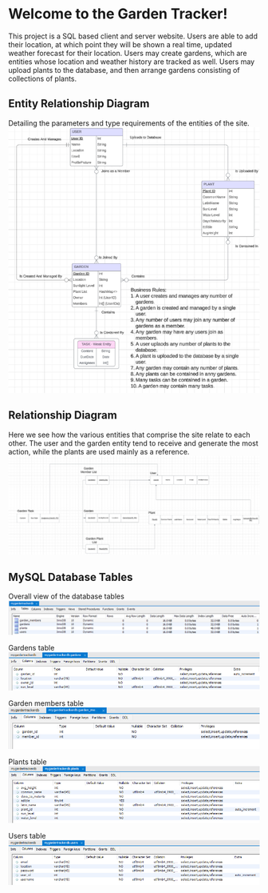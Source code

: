 # Welcome to the Garden Tracker!
This project is a SQL based client and server website.
Users are able to add their location, at which point they will be shown a real time, updated weather forecast for their location.
Users may create gardens, which are entities whose location and weather history are tracked as well.
Users may upload plants to the database, and then arrange gardens consisting of collections of plants.

## Entity Relationship Diagram
Detailing the parameters and type requirements of the entities of the site.
![alt text](./client/images/erd.png)

## Relationship Diagram
Here we see how the various entities that comprise the site relate to each other. The user and the garden entity tend to receive and generate the most action, while the plants are used mainly as a reference.
![alt text](./client/images/relationships-diagram.png)

## MySQL Database Tables
Overall view of the database tables
![alt text](./client/images/overall-tables.png)

Gardens table
![alt text](./client/images/gardens-table.png)

Garden members table
![alt text](./client/images/garden-members.png)

Plants table
![alt text](./client/images/plant-table.png)

Users table
![alt text](./client/images/user-table.png)
